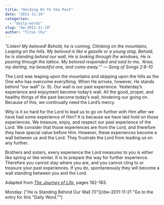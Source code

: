 ```yaml
---
title: "Holding On To the Past"
date: "2011-11-19"
categories: 
  - "daily-words"
slug: "dw-2011-11-19"
author: "Titus Chu"
---
```


_“Listen! My beloved! Behold, he is coming, Climbing on the mountains, Leaping on the hills. My beloved is like a gazelle or a young stag. Behold, he is standing behind our wall, He is looking through the windows, He is peering through the lattice. My beloved responded and said to me, ‘Arise, my darling, my beautiful one, and come away.’” — Song of Songs 2:8-10_

The Lord was leaping upon the mountains and skipping upon the hills as the One who has overcome everything. When He arrives, however, He stands behind “our wall” (v. 9). Our wall is our past experience. Yesterday’s experience and enjoyment become today’s wall. All the good, proper, and healthy things of the past become today’s wall, hindering our going on. Because of this, we continually need the Lord’s mercy.

Why is it so hard for the Lord to lead us to go on further with Him after we have had some experience of Him? It is because we have laid hold on those experiences. We treasure, enjoy, and respect our past experience of the Lord. We consider that those experiences are from the Lord, and therefore they have special value before Him. However, these experiences become a wall between us and the Lord. They frustrate the Lord from leading us on any further.

Brothers and sisters, every experience the Lord measures to you is either like spring or like winter. It is to prepare the way for further experience. Therefore you cannot stay where you are, and you cannot cling to or treasure your past experiences. If you do, spontaneously they will become a wall standing between you and the Lord.

Adapted from _[The Journey of Life,](/book-journey "Go to the listing for this book.")_ pages 182-183.

Monday: ["He is Standing Behind Our Wall (1)"](/dw-2011-11-21 "Go to the entry for this "Daily Word."")

